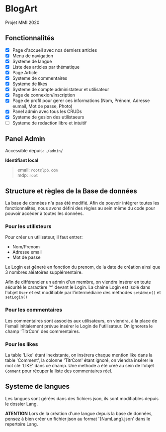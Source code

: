 # BlogArt

Projet MMI 2020

## Fonctionnalités

- [x] Page d'accueil avec nos derniers articles
- [x] Menu de navigation
- [x] Systeme de langue
- [x] Liste des articles par thématique
- [x] Page Article
- [x] Systeme de commentaires
- [x] Systeme de likes
- [x] Systeme de compte administateur et utilisateur
- [x] Page de connexion/inscription
- [x] Page de profil pour gerer ces informations (Nom, Prénom, Adresse eumail, Mot de passe, Photo)
- [x] Panel admin avec tous les CRUDs
- [x] Systeme de gesion des utilistaeurs
- [ ] Systeme de redaction libre et intuitif

## Panel Admin

Accessible depuis: `./admin/`

**Identifiant local**

> email: `root@lpb.com`  
> mdp: `root`  

## Structure et règles de la Base de données

La base de données n'a pas été modifié.
Afin de pouvoir intégrer toutes les fonctionnalités, nous avons défini des règles au sein même du code pour pouvoir accéder à toutes les données.

### Pour les utilisteurs

Pour créer un utilisateur, il faut entrer:
- Nom/Prenom
- Adresse email
- Mot de passe

Le Login est géneré en fonction du prenom, de la date de création ainsi que 3 nombres aléatoires supplémentaire.

Afin de différencier un admin d'un membre, on viendra insérer en toute sécurité le caractère '*' devant le Login.
La chaine Login est isolé dans l'objet `User` et est modifiable par l'intermédiaire des méthodes `setAdmin()` et `setLogin()`

### Pour les commentaires

Les commentaires sont associés aux utilisateurs, on viendra, à la place de l'email initialement prévue insérer le Login de l'utilisateur.
On ignorera le champ 'TitrCom' des commentaires.

### Pour les likes

La table 'Like' étant inexistante, on insérera chaque mention like dans la table 'Comment', la colonne 'TitrCom' étant ignoré, on viendra insérer le mot clé 'LIKE' dans ce champ.
Une methode a été créé au sein de l'objet `Comment` pour récuper la liste des commentaires réel.

## Systeme de langues

Les langues sont gérées dans des fichiers json, ils sont modifiables depuis le dossier Lang.

**ATENTION** Lors de la création d'une langue depuis la base de données, pensez à bien créer un fichier json au format '{NumLang}.json' dans le repertoire Lang.
